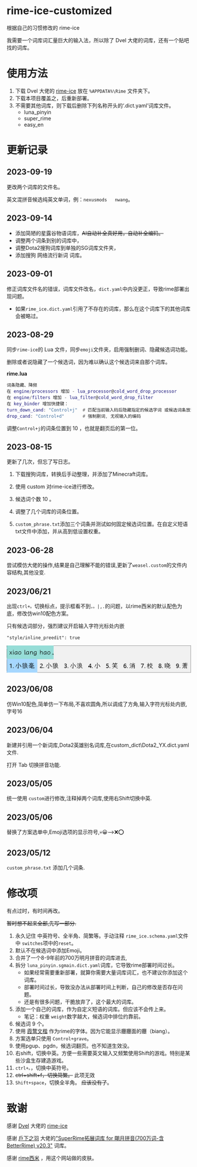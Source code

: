 # rime-ice-customized

根据自己的习惯修改的 rime-ice

我需要一个词库词汇量巨大的输入法，所以除了 Dvel 大佬的词库，还有一个贴吧找的词库。

# 使用方法

1. 下载 Dvel 大佬的 [rime-ice](https://github.com/iDvel/rime-ice) 放在 `%APPDATA%\Rime` 文件夹下。
2. 下载本项目覆盖之，后重新部署。
3. 不需要其他词库，则下载后删除下列名称开头的‘.dict.yaml’词库文件。
   - luna_pinyin
   - super_rime
   - easy_en

# 更新记录

## 2023-09-19

更改两个词库的文件名。

英文混拼音候选纯英文单词，例：`nexusmods	nwang`。

## 2023-09-14

- 添加简陋的星露谷物语词库，~~AI自动补全真好用，自动补全编码。~~
- 调整两个词条到别的词库中，
- 调整Dota2搜狗词库到单独的SG词库文件夹，
- 添加搜狗 网络流行新词 词库。

## 2023-09-01 

修正词库文件名的错误，词库文件改名，`dict.yaml`中内没更正，导致rime部署出现问题。
   - 如果`rime_ice.dict.yaml`引用了不存在的词库，那么在这个词库下的其他词库会被略过。

## 2023-08-29

同步`rime-ice`的 Lua 文件，同步`emoji`文件夹，启用强制删词、隐藏候选词功能。

删除或者说隐藏了一个候选词，因为难以确认这个候选词来自那个词库。

**rime.lua**
```Lua
词条隐藏、降频
在 engine/processors 增加 - lua_processor@cold_word_drop_processor
在 engine/filters 增加 - lua_filter@cold_word_drop_filter
在 key_binder 增加快捷键：
turn_down_cand: "Control+j"  # 匹配当前输入码后隐藏指定的候选字词 或候选词条放到第四候选位置
drop_cand: "Control+d"       # 强制删词, 无视输入的编码
```
调整`Control+j`的词条位置到 10 ，也就是翻页后的第一位。

## 2023-08-15

更新了几次，但忘了写日志。

1. 下载搜狗词库，转换后手动整理，并添加了Minecraft词库。

2. 使用 custom 对rime-ice进行修改。

3. 候选词个数 10 。

4. 调整了几个词库的词条位置。

5. `custom_phrase.txt`添加三个词条并测试如何固定候选词位置。在自定义短语txt文件中添加，并从高到低设置权重。

## 2023-06-28

尝试模仿大佬的操作,结果是自己理解不能的错误,更新了`weasel.custom`的文件内容结构,其他没变.

## 2023/06/21

出现`ctrl+。`切换标点，提示框看不到`，。|,.`的问题，以rime西米的默认配色为底，修改仿win10配色方案。

只有候选词部分，强烈建议开启输入字符光标处内嵌

```
"style/inline_preedit": true
```

![插图1](custom_dict/仿win10配色.jpg)

## 2023/06/08

仿Win10配色,简单仿一下布局,不喜欢圆角,所以调成了方角,输入字符光标处内嵌,字号16

## 2023/06/04 

新建并引用一个新词库,Dota2英雄别名词库,在custom_dict\Dota2_YX.dict.yaml文件.

打开 Tab 切换拼音功能.

## 2023/05/05

统一使用 `custom`进行修改,注释掉两个词库,使用右Shift切换中英.

## 2023/05/06

替换了方案选单中,Emoji选项的显示符号,💀😀-->❌⭕  

## 2023/05/12  

`custom_phrase.txt` 添加几个词条.  

# 修改项

有点过时，有时间再改。

~~暂时想不起来全部,先写一部分.~~

1. 永久记住 中英符号、全半角、简繁等。手动注释 `rime_ice.schema.yaml`文件中 `switches`项中的`reset`。
2. 默认不在候选词中添加Emoji。
3. 合并了一个8-9年前的700万明月拼音的词库进去,
4. 拆分 `luna_pinyin.sgmain.dict.yaml`词库，它导致rime部署时间过长。
   - 如果经常需要重新部署，就算你需要大量词库词汇，也不建议你添加这个词库。
   - 部署时间过长，导致没办法从部署时间上判断，自己的修改是否存在问题。
   - 还是有很多问题，干脆放弃了，这个最大的词库。
5. 添加一个自己的词库，作为自定义短语的词库。但应该不会传上来。
   - 笔记：权重 `weight`数字越大，候选词中排位约靠前。
6. 候选词 9 个。
7. 使用 [霞鹜文楷](https://github.com/lxgw/LxgwWenKai) 作为rime的字体。因为它能显示𰻝𰻝面的𰻝（biang）。
8. 方案选单只使用 `Control+grave`。
9. 使用pgup、pgdn，候选词翻页。也不知道生效没。
10. 右shift，切换中英。方便一些需要英文输入又频繁使用Shift的游戏。特别是某些沙盒生存建造游戏。
11. `ctrl+。`，切换中英符号。
12. ~~ctrl+shift+f，切换简繁。~~ 此项无效
13. `Shift+space`，切换全半角。
    ~~应该没有了~~。

# 致谢

感谢 [Dvel](https://github.com/iDvel) 大佬的 [rime-ice](https://github.com/iDvel/rime-ice)

感谢 [戶下之羽](https://github.com/Chernfalin) 大佬的["SuperRime拓展词库 for 朙月拼音(700万词-含BetterRime) v20.3"](https://github.com/Chernfalin/SuperRimeDict) 词库。

感谢 [rime西米](https://fxliang.github.io/RimeSeeMe/) ，用这个网站做的皮肤。